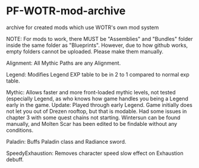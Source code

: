 # PF-WOTR-mod-archive
archive for created mods which use WOTR's own mod system

NOTE:
For mods to work, there MUST be "Assemblies" and "Bundles" folder inside the same folder as "Blueprints". However, due to how github works, empty folders cannot be uploaded. Please make them manually.

Alignment:
All Mythic Paths are any Alignment.

Legend:
Modifies Legend EXP table to be in 2 to 1 compared to normal exp table.

Mythic:
Allows faster and more front-loaded mythic levels, not tested (especially Legend, as who knows how game handles you being a Legend early in the game.
Update: Played through early Legend. Game initially does not let you out of Drezen rooftop, but that is modable. Had some issues in chapter 3 with some quest chains not starting. Wintersun can be found manually, and Molten Scar has been edited to be findable without any conditions.

Paladin:
Buffs Paladin class and Radiance sword.


SpeedyExhaustion:
Removes character speed slow effect on Exhaustion debuff.
